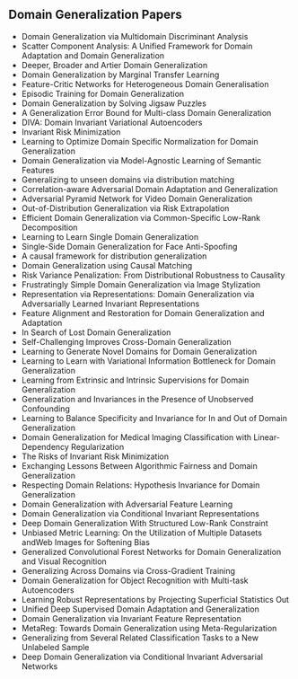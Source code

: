 <h2> Domain Generalization Papers </h2>


<ul>

                             

 <li><a target="_blank" href="https://github.com/manjunath5496/Domain-Generalization-Papers/blob/master/dg(1).pdf" style="text-decoration:none;">Domain Generalization via Multidomain Discriminant Analysis</a></li>

 <li><a target="_blank" href="https://github.com/manjunath5496/Domain-Generalization-Papers/blob/master/dg(2).pdf" style="text-decoration:none;">Scatter Component Analysis: A Unified Framework for Domain Adaptation and Domain Generalization</a></li>

<li><a target="_blank" href="https://github.com/manjunath5496/Domain-Generalization-Papers/blob/master/dg(3).pdf" style="text-decoration:none;">Deeper, Broader and Artier Domain Generalization</a></li>
 <li><a target="_blank" href="https://github.com/manjunath5496/Domain-Generalization-Papers/blob/master/dg(4).pdf" style="text-decoration:none;">Domain Generalization by Marginal Transfer Learning</a></li>                              
<li><a target="_blank" href="https://github.com/manjunath5496/Domain-Generalization-Papers/blob/master/dg(5).pdf" style="text-decoration:none;">Feature-Critic Networks for Heterogeneous Domain Generalisation</a></li>
<li><a target="_blank" href="https://github.com/manjunath5496/Domain-Generalization-Papers/blob/master/dg(6).pdf" style="text-decoration:none;">Episodic Training for Domain Generalization</a></li>
 <li><a target="_blank" href="https://github.com/manjunath5496/Domain-Generalization-Papers/blob/master/dg(7).pdf" style="text-decoration:none;">Domain Generalization by Solving Jigsaw Puzzles</a></li>

 <li><a target="_blank" href="https://github.com/manjunath5496/Domain-Generalization-Papers/blob/master/dg(8).pdf" style="text-decoration:none;"> A Generalization Error Bound for Multi-class Domain Generalization</a></li>
   <li><a target="_blank" href="https://github.com/manjunath5496/Domain-Generalization-Papers/blob/master/dg(9).pdf" style="text-decoration:none;">DIVA: Domain Invariant Variational Autoencoders</a></li>
  
   
 <li><a target="_blank" href="https://github.com/manjunath5496/Domain-Generalization-Papers/blob/master/dg(10).pdf" style="text-decoration:none;">Invariant Risk Minimization </a></li>                              
<li><a target="_blank" href="https://github.com/manjunath5496/Domain-Generalization-Papers/blob/master/dg(11).pdf" style="text-decoration:none;">Learning to Optimize Domain Specific Normalization for Domain Generalization</a></li>
<li><a target="_blank" href="https://github.com/manjunath5496/Domain-Generalization-Papers/blob/master/dg(12).pdf" style="text-decoration:none;">Domain Generalization via
Model-Agnostic Learning of Semantic Features</a></li>
<li><a target="_blank" href="https://github.com/manjunath5496/Domain-Generalization-Papers/blob/master/dg(13).pdf" style="text-decoration:none;">Generalizing to unseen domains via distribution matching </a></li>

<li><a target="_blank" href="https://github.com/manjunath5496/Domain-Generalization-Papers/blob/master/dg(14).pdf" style="text-decoration:none;">Correlation-aware Adversarial Domain Adaptation and Generalization</a></li>
                              
<li><a target="_blank" href="https://github.com/manjunath5496/Domain-Generalization-Papers/blob/master/dg(15).pdf" style="text-decoration:none;">Adversarial Pyramid Network for Video Domain Generalization</a></li>

<li><a target="_blank" href="https://github.com/manjunath5496/Domain-Generalization-Papers/blob/master/dg(16).pdf" style="text-decoration:none;">Out-of-Distribution Generalization via Risk Extrapolation</a></li>

  <li><a target="_blank" href="https://github.com/manjunath5496/Domain-Generalization-Papers/blob/master/dg(17).pdf" style="text-decoration:none;">Efficient Domain Generalization via Common-Specific Low-Rank Decomposition</a></li>   
  
<li><a target="_blank" href="https://github.com/manjunath5496/Domain-Generalization-Papers/blob/master/dg(18).pdf" style="text-decoration:none;">Learning to Learn Single Domain Generalization</a></li> 

  
<li><a target="_blank" href="https://github.com/manjunath5496/Domain-Generalization-Papers/blob/master/dg(19).pdf" style="text-decoration:none;">Single-Side Domain Generalization for Face Anti-Spoofing</a></li> 

<li><a target="_blank" href="https://github.com/manjunath5496/Domain-Generalization-Papers/blob/master/dg(20).pdf" style="text-decoration:none;">A causal framework for distribution generalization</a></li>

<li><a target="_blank" href="https://github.com/manjunath5496/Domain-Generalization-Papers/blob/master/dg(21).pdf" style="text-decoration:none;">Domain Generalization using Causal Matching</a></li>
<li><a target="_blank" href="https://github.com/manjunath5496/Domain-Generalization-Papers/blob/master/dg(22).pdf" style="text-decoration:none;">Risk Variance Penalization:
From Distributional Robustness to Causality</a></li> 
 <li><a target="_blank" href="https://github.com/manjunath5496/Domain-Generalization-Papers/blob/master/dg(23).pdf" style="text-decoration:none;">Frustratingly Simple Domain Generalization via Image Stylization</a></li> 
 

   <li><a target="_blank" href="https://github.com/manjunath5496/Domain-Generalization-Papers/blob/master/dg(24).pdf" style="text-decoration:none;">Representation via Representations: Domain Generalization via Adversarially Learned Invariant Representations</a></li>
 
   <li><a target="_blank" href="https://github.com/manjunath5496/Domain-Generalization-Papers/blob/master/dg(25).pdf" style="text-decoration:none;">Feature Alignment and Restoration for Domain Generalization and Adaptation</a></li>                              
 <li><a target="_blank" href="https://github.com/manjunath5496/Domain-Generalization-Papers/blob/master/dg(26).pdf" style="text-decoration:none;">In Search of Lost Domain Generalization</a></li>
 <li><a target="_blank" href="https://github.com/manjunath5496/Domain-Generalization-Papers/blob/master/dg(27).pdf" style="text-decoration:none;">Self-Challenging Improves Cross-Domain Generalization</a></li>
   
 
   <li><a target="_blank" href="https://github.com/manjunath5496/Domain-Generalization-Papers/blob/master/dg(28).pdf" style="text-decoration:none;">Learning to Generate Novel Domains for Domain Generalization</a></li>
 
   <li><a target="_blank" href="https://github.com/manjunath5496/Domain-Generalization-Papers/blob/master/dg(29).pdf" style="text-decoration:none;">Learning to Learn with Variational Information Bottleneck for Domain Generalization </a></li>                              

  <li><a target="_blank" href="https://github.com/manjunath5496/Domain-Generalization-Papers/blob/master/dg(30).pdf" style="text-decoration:none;">Learning from Extrinsic and Intrinsic Supervisions for Domain Generalization</a></li>
 
   <li><a target="_blank" href="https://github.com/manjunath5496/Domain-Generalization-Papers/blob/master/dg(31).pdf" style="text-decoration:none;">Generalization and Invariances in the Presence of Unobserved Confounding</a></li> 
    <li><a target="_blank" href="https://github.com/manjunath5496/Domain-Generalization-Papers/blob/master/dg(32).pdf" style="text-decoration:none;">Learning to Balance Specificity and Invariance for In and Out of Domain Generalization</a></li> 

   <li><a target="_blank" href="https://github.com/manjunath5496/Domain-Generalization-Papers/blob/master/dg(33).pdf" style="text-decoration:none;">Domain Generalization for Medical Imaging Classification with Linear-Dependency Regularization</a></li>                              

  <li><a target="_blank" href="https://github.com/manjunath5496/Domain-Generalization-Papers/blob/master/dg(34).pdf" style="text-decoration:none;">The Risks of Invariant Risk Minimization</a></li> 
 
  <li><a target="_blank" href="https://github.com/manjunath5496/Domain-Generalization-Papers/blob/master/dg(35).pdf" style="text-decoration:none;">Exchanging Lessons Between Algorithmic Fairness and Domain Generalization</a></li> 

  <li><a target="_blank" href="https://github.com/manjunath5496/Domain-Generalization-Papers/blob/master/dg(36).pdf" style="text-decoration:none;">Respecting Domain Relations:
Hypothesis Invariance for Domain Generalization</a></li> 
 
<li><a target="_blank" href="https://github.com/manjunath5496/Domain-Generalization-Papers/blob/master/dg(37).pdf" style="text-decoration:none;">Domain Generalization with Adversarial Feature Learning</a></li>
 <li><a target="_blank" href="https://github.com/manjunath5496/Domain-Generalization-Papers/blob/master/dg(38).pdf" style="text-decoration:none;">Domain Generalization via
Conditional Invariant Representations</a></li>
<li><a target="_blank" href="https://github.com/manjunath5496/Domain-Generalization-Papers/blob/master/dg(39).pdf" style="text-decoration:none;">Deep Domain Generalization With Structured Low-Rank Constraint</a></li>
 <li><a target="_blank" href="https://github.com/manjunath5496/Domain-Generalization-Papers/blob/master/dg(40).pdf" style="text-decoration:none;">Unbiased Metric Learning:
On the Utilization of Multiple Datasets andWeb Images for Softening Bias</a></li>                              
<li><a target="_blank" href="https://github.com/manjunath5496/Domain-Generalization-Papers/blob/master/dg(41).pdf" style="text-decoration:none;">Generalized Convolutional Forest Networks for Domain Generalization and Visual Recognition</a></li>
<li><a target="_blank" href="https://github.com/manjunath5496/Domain-Generalization-Papers/blob/master/dg(42).pdf" style="text-decoration:none;">Generalizing Across Domains via Cross-Gradient Training</a></li>
 
  <li><a target="_blank" href="https://github.com/manjunath5496/Domain-Generalization-Papers/blob/master/dg(43).pdf" style="text-decoration:none;">Domain Generalization for Object Recognition with Multi-task Autoencoders</a></li>
 <li><a target="_blank" href="https://github.com/manjunath5496/Domain-Generalization-Papers/blob/master/dg(44).pdf" style="text-decoration:none;">Learning Robust Representations by Projecting Superficial Statistics Out</a></li>
   <li><a target="_blank" href="https://github.com/manjunath5496/Domain-Generalization-Papers/blob/master/dg(45).pdf" style="text-decoration:none;">Unified Deep Supervised Domain Adaptation and Generalization</a></li>  
   
<li><a target="_blank" href="https://github.com/manjunath5496/Domain-Generalization-Papers/blob/master/dg(46).pdf" style="text-decoration:none;">Domain Generalization via Invariant Feature Representation</a></li> 
                             
<li><a target="_blank" href="https://github.com/manjunath5496/Domain-Generalization-Papers/blob/master/dg(47).pdf" style="text-decoration:none;">MetaReg: Towards Domain Generalization using Meta-Regularization</a></li>
<li><a target="_blank" href="https://github.com/manjunath5496/Domain-Generalization-Papers/blob/master/dg(48).pdf" style="text-decoration:none;">Generalizing from Several Related Classification Tasks to a New Unlabeled Sample</a></li>

<li><a target="_blank" href="https://github.com/manjunath5496/Domain-Generalization-Papers/blob/master/dg(49).pdf" style="text-decoration:none;">Deep Domain Generalization via Conditional Invariant Adversarial Networks</a></li>
                              
</ul>
  
  
